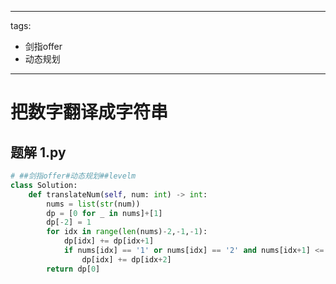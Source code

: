 
---
tags:
  - 剑指offer
  - 动态规划
---

# 把数字翻译成字符串

## 题解 1.py

```.py
# ##剑指offer#动态规划##levelm
class Solution:
    def translateNum(self, num: int) -> int:
        nums = list(str(num))
        dp = [0 for _ in nums]+[1]
        dp[-2] = 1
        for idx in range(len(nums)-2,-1,-1):
            dp[idx] += dp[idx+1]
            if nums[idx] == '1' or nums[idx] == '2' and nums[idx+1] <= '5':
                dp[idx] += dp[idx+2]
        return dp[0]

```


